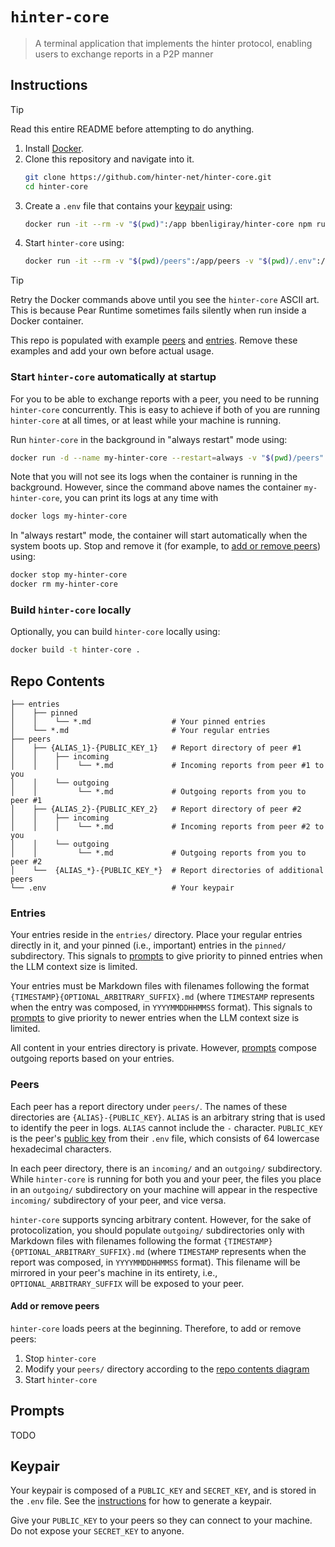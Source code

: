 # `hinter-core`

> A terminal application that implements the hinter protocol, enabling users to exchange reports in a P2P manner

## Instructions

> [!TIP]
> Read this entire README before attempting to do anything.

1. Install [Docker](https://docs.docker.com/engine/install/).
2. Clone this repository and navigate into it.
    ```sh
    git clone https://github.com/hinter-net/hinter-core.git
    cd hinter-core
    ```
3. Create a `.env` file that contains your [keypair](#keypair) using:
    ```sh
    docker run -it --rm -v "$(pwd)":/app bbenligiray/hinter-core npm run generate-keys
    ```
4. Start `hinter-core` using:
    ```sh
    docker run -it --rm -v "$(pwd)/peers":/app/peers -v "$(pwd)/.env":/app/.env bbenligiray/hinter-core
    ```

> [!TIP]
> Retry the Docker commands above until you see the `hinter-core` ASCII art.
> This is because Pear Runtime sometimes fails silently when run inside a Docker container.

This repo is populated with example [peers](#peers) and [entries](#entries).
Remove these examples and add your own before actual usage.

### Start `hinter-core` automatically at startup

For you to be able to exchange reports with a peer, you need to be running `hinter-core` concurrently.
This is easy to achieve if both of you are running `hinter-core` at all times, or at least while your machine is running.

Run `hinter-core` in the background in "always restart" mode using:
```sh
docker run -d --name my-hinter-core --restart=always -v "$(pwd)/peers":/app/peers -v "$(pwd)/.env":/app/.env bbenligiray/hinter-core
```

Note that you will not see its logs when the container is running in the background.
However, since the command above names the container `my-hinter-core`, you can print its logs at any time with
```sh
docker logs my-hinter-core
```

In "always restart" mode, the container will start automatically when the system boots up.
Stop and remove it (for example, to [add or remove peers](#add-or-remove-peers)) using:
```sh
docker stop my-hinter-core
docker rm my-hinter-core
```

### Build `hinter-core` locally

Optionally, you can build `hinter-core` locally using:
```sh
docker build -t hinter-core .
```

## Repo Contents

```
├── entries
│    ├── pinned
│    │    └── *.md                  # Your pinned entries
│    └── *.md                       # Your regular entries
├── peers
│    ├── {ALIAS_1}-{PUBLIC_KEY_1}   # Report directory of peer #1
│    │    ├── incoming
│    │    │    └── *.md             # Incoming reports from peer #1 to you
│    │    └── outgoing
│    │         └── *.md             # Outgoing reports from you to peer #1
│    ├── {ALIAS_2}-{PUBLIC_KEY_2}   # Report directory of peer #2
│    │    ├── incoming
│    │    │    └── *.md             # Incoming reports from peer #2 to you
│    │    └── outgoing
│    │         └── *.md             # Outgoing reports from you to peer #2
│    └──  {ALIAS_*}-{PUBLIC_KEY_*}  # Report directories of additional peers
└── .env                            # Your keypair
```

### Entries

Your entries reside in the `entries/` directory.
Place your regular entries directly in it, and your pinned (i.e., important) entries in the `pinned/` subdirectory.
This signals to [prompts](#prompts) to give priority to pinned entries when the LLM context size is limited.

Your entries must be Markdown files with filenames following the format `{TIMESTAMP}{OPTIONAL_ARBITRARY_SUFFIX}.md` (where `TIMESTAMP` represents when the entry was composed, in `YYYYMMDDHHMMSS` format).
This signals to [prompts](#prompts) to give priority to newer entries when the LLM context size is limited.

All content in your entries directory is private.
However, [prompts](#prompts) compose outgoing reports based on your entries.

### Peers

Each peer has a report directory under `peers/`.
The names of these directories are `{ALIAS}-{PUBLIC_KEY}`.
`ALIAS` is an arbitrary string that is used to identify the peer in logs.
`ALIAS` cannot include the `-` character.
`PUBLIC_KEY` is the peer's [public key](#keypair) from their `.env` file, which consists of 64 lowercase hexadecimal characters.

In each peer directory, there is an `incoming/` and an `outgoing/` subdirectory.
While `hinter-core` is running for both you and your peer, the files you place in an `outgoing/` subdirectory on your machine will appear in the respective `incoming/` subdirectory of your peer, and vice versa.

`hinter-core` supports syncing arbitrary content.
However, for the sake of protocolization, you should populate `outgoing/` subdirectories only with Markdown files with filenames following the format `{TIMESTAMP}{OPTIONAL_ARBITRARY_SUFFIX}.md` (where `TIMESTAMP` represents when the report was composed, in `YYYYMMDDHHMMSS` format).
This filename will be mirrored in your peer's machine in its entirety, i.e., `OPTIONAL_ARBITRARY_SUFFIX` will be exposed to your peer.

#### Add or remove peers

`hinter-core` loads peers at the beginning.
Therefore, to add or remove peers:
1. Stop `hinter-core`
2. Modify your `peers/` directory according to the [repo contents diagram](#repo-contents)
3. Start `hinter-core`

## Prompts

TODO

## Keypair

Your keypair is composed of a `PUBLIC_KEY` and `SECRET_KEY`, and is stored in the `.env` file.
See the [instructions](#instructions) for how to generate a keypair.

Give your `PUBLIC_KEY` to your peers so they can connect to your machine.
Do not expose your `SECRET_KEY` to anyone.
